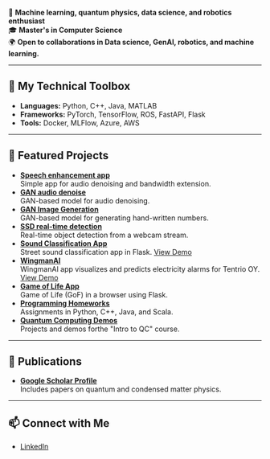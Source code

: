 
🚀 **Machine learning, quantum physics, data science, and robotics enthusiast**  
🎓 **Master's in Computer Science**  
🌍 **Open to collaborations in Data science, GenAI, robotics, and machine learning.**

---

## 🔧 My Technical Toolbox
- **Languages:** Python, C++, Java, MATLAB  
- **Frameworks:** PyTorch, TensorFlow, ROS, FastAPI, Flask  
- **Tools:** Docker, MLFlow, Azure, AWS  

---

## 🌟 Featured Projects
- [**Speech enhancement app**](https://github.com/msilaev/SpeechEnhanceApp)  
  Simple app for audio denoising and bandwidth extension.
- [**GAN audio denoise**](https://github.com/msilaev/GAN-audio-denoise)  
  GAN-based model for audio denoising.
- [**GAN Image Generation**](https://github.com/msilaev/GAN-MNIST)  
  GAN-based model for generating hand-written numbers.
- [**SSD real-time detection**](https://github.com/msilaev/SSD300-realtime)    
  Real-time object detection from a webcam stream.
- [**Sound Classification App**](https://github.com/msilaev/sound-recognition-app-bus-car-tram)  
  Street sound classification app in Flask.
  [View Demo](demos/Ex3Task3Screenshot2.jpg)
- [**WingmanAI**](https://github.com/markkukippola/wingmanAI)    
  WingmanAI app visualizes and predicts electricity alarms for Tentrio OY.     
  [View Demo](demos/G04-FinalPresentation-Spring2024.pdf)
- [**Game of Life App**](https://github.com/msilaev/flask_deploy_example)  
  Game of Life (GoF) in a browser using Flask.
- [**Programming Homeworks**](https://github.com/msilaev/Programming-Course-Projects)  
  Assignments in Python, C++, Java, and Scala.
- [**Quantum Computing Demos**](https://github.com/msilaev/qiskit)  
  Projects and demos forthe  "Intro to QC" course.

---

## 🌟 Publications
- [**Google Scholar Profile**](https://scholar.google.com/citations?user=PMj0KZIAAAAJ&hl=ru)  
  Includes papers on quantum and condensed matter physics.

---


## 📫 Connect with Me
- [LinkedIn](https://www.linkedin.com/in/mike-silaev-1b7b1678/)  
